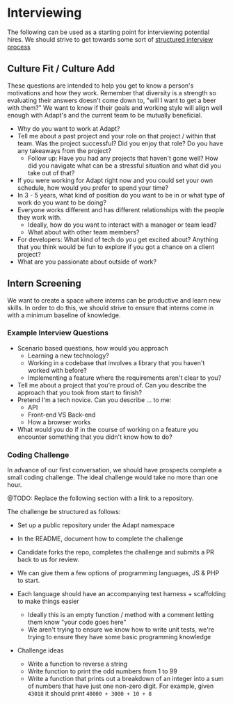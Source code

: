 # Interviewing

The following can be used as a starting point for interviewing potential hires.
We should strive to get towards some sort of
[structured interview process](https://web.archive.org/web/20200511052822/https://hire.google.com/articles/structured-interview/)

## Culture Fit / Culture Add

These questions are intended to help you get to know a person's motivations and
how they work. Remember that diversity is a strength so evaluating their
answers doesn't come down to, "will I want to get a beer with them?" We want
to know if their goals and working style will align well enough with Adapt's and
the current team to be mutually beneficial.

- Why do you want to work at Adapt?
- Tell me about a past project and your role on that project / within that
  team. Was the project successful? Did you enjoy that role? Do you have
  any takeaways from the project?
  - Follow up: Have you had any projects that haven't gone well? How did you
    navigate what can be a stressful situation and what did you take out of
    that?
- If you were working for Adapt right now and you could set your own schedule,
  how would you prefer to spend your time?
- In 3 - 5 years, what kind of position do you want to be in or what type of
  work do you want to be doing?
- Everyone works different and has different relationships with the people they
  work with.
  - Ideally, how do you want to interact with a manager or team lead?
  - What about with other team members?
- For developers: What kind of tech do you get excited about? Anything that
  you think would be fun to explore if you got a chance on a client project?
- What are you passionate about outside of work?

## Intern Screening

We want to create a space where interns can be productive and learn new skills. In order to do this, we should strive to ensure that interns come in with a minimum baseline of knowledge.

### Example Interview Questions

- Scenario based questions, how would you approach
  - Learning a new technology?
  - Working in a codebase that involves a library that you haven't worked with before?
  - Implementing a feature where the requirements aren't clear to you?
- Tell me about a project that you're proud of. Can you describe the approach that you took from start to finish?
- Pretend I'm a tech novice. Can you describe ... to me:
  - API
  - Front-end VS Back-end
  - How a browser works
- What would you do if in the course of working on a feature you encounter something that you didn't know how to do?

### Coding Challenge

In advance of our first conversation, we should have prospects complete a small coding challenge. The ideal challenge would take no more than one hour.

@TODO: Replace the following section with a link to a repository.

The challenge be structured as follows:

- Set up a public repository under the Adapt namespace
- In the README, document how to complete the challenge
- Candidate forks the repo, completes the challenge and submits a PR back to us for review.
- We can give them a few options of programming languages, JS & PHP to start.
- Each language should have an accompanying test harness + scaffolding to make things easier
  - Ideally this is an empty function / method with a comment letting them know "your code goes here"
  - We aren't trying to ensure we know how to write unit tests, we're trying to ensure they have some basic programming knowledge

- Challenge ideas
  - Write a function to reverse a string
  - Write function to print the odd numbers from 1 to 99
  - Write a function that prints out a breakdown of an integer into a sum of numbers that have just one non-zero digit. For example, given `43018` it should print `40000 + 3000 + 10 + 8`
